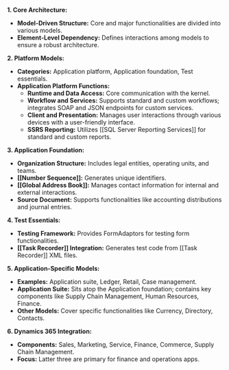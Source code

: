 **1. Core Architecture:**

- **Model-Driven Structure:** Core and major functionalities are divided into various models.
- **Element-Level Dependency:** Defines interactions among models to ensure a robust architecture.

**2. Platform Models:**

- **Categories:** Application platform, Application foundation, Test essentials.
- **Application Platform Functions:**
    - **Runtime and Data Access:** Core communication with the kernel.
    - **Workflow and Services:** Supports standard and custom workflows; integrates SOAP and JSON endpoints for custom services.
    - **Client and Presentation:** Manages user interactions through various devices with a user-friendly interface.
    - **SSRS Reporting:** Utilizes [[SQL Server Reporting Services]] for standard and custom reports.

**3. Application Foundation:**

- **Organization Structure:** Includes legal entities, operating units, and teams.
- **[[Number Sequence]]:** Generates unique identifiers.
- **[[Global Address Book]]:** Manages contact information for internal and external interactions.
- **Source Document:** Supports functionalities like accounting distributions and journal entries.

**4. Test Essentials:**

- **Testing Framework:** Provides FormAdaptors for testing form functionalities.
- **[[Task Recorder]] Integration:** Generates test code from [[Task Recorder]] XML files.

**5. Application-Specific Models:**

- **Examples:** Application suite, Ledger, Retail, Case management.
- **Application Suite:** Sits atop the Application foundation; contains key components like Supply Chain Management, Human Resources, Finance.
- **Other Models:** Cover specific functionalities like Currency, Directory, Contacts.

**6. Dynamics 365 Integration:**

- **Components:** Sales, Marketing, Service, Finance, Commerce, Supply Chain Management.
- **Focus:** Latter three are primary for finance and operations apps.